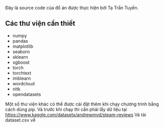 Đây là source code của đồ án được thực hiện bởi Tạ Trần Tuyến.
## Các thư viện cần thiết
- numpy
- pandas
- matplotlib
- seaborn
- sklearn
- xgboost
- torch
- torchtext
- imblearn
- wordcloud
- nltk
- opendatasets

Một số thư viện khác có thể được cài đặt thêm khi chạy chương trình bằng cách dùng pip. Và trước khi chạy thì cần phải lấy dữ liệu tại https://www.kaggle.com/datasets/andrewmvd/steam-reviews
Và tải dataset.csv về 
